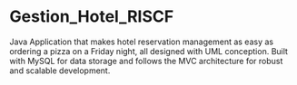 # Gestion_Hotel_RISCF
Java Application that makes hotel reservation management as easy as ordering a pizza on a Friday night, all designed with UML conception. Built with MySQL for data storage and follows the MVC architecture for robust and scalable development.

